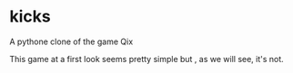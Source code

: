 # kicks
A pythone clone of the game Qix

This game at a first look seems pretty simple but , as we will see, it's not.



